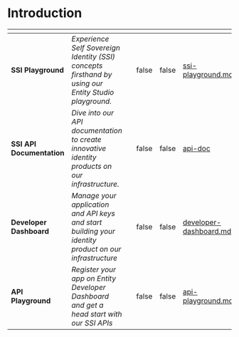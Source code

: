 # Introduction

<table data-card-size="large" data-view="cards"><thead><tr><th></th><th></th><th></th><th data-hidden data-type="checkbox"></th><th data-hidden data-type="checkbox"></th><th data-hidden data-card-target data-type="content-ref"></th></tr></thead><tbody><tr><td><strong>SSI Playground</strong></td><td><em>Experience Self Sovereign Identity (SSI) concepts firsthand by using our Entity Studio playground.</em></td><td></td><td>false</td><td>false</td><td><a href="ssi-playground.md">ssi-playground.md</a></td></tr><tr><td><strong>SSI API Documentation</strong></td><td><em>Dive into our API documentation to create innovative identity products on our infrastructure.</em></td><td></td><td>false</td><td>false</td><td><a href="api-doc/">api-doc</a></td></tr><tr><td><strong>Developer Dashboard</strong></td><td><em>Manage your application and API keys and start building your identity product on our infrastructure</em></td><td></td><td>false</td><td>false</td><td><a href="developer-dashboard.md">developer-dashboard.md</a></td></tr><tr><td><strong>API Playground</strong></td><td><em>Register your app on Entity Developer Dashboard and get a head start with our SSI APIs</em></td><td></td><td>false</td><td>false</td><td><a href="api-playground.md">api-playground.md</a></td></tr></tbody></table>
